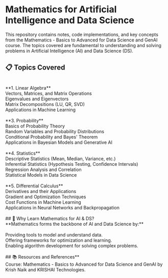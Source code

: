 # Mathematics for Artificial Intelligence and Data Science<br>
This repository contains notes, code implementations, and key concepts from the Mathematics - Basics to Advanced for Data Science and GenAI course. The topics covered are fundamental to understanding and solving problems in Artificial Intelligence (AI) and Data Science (DS).

## 📋 Topics Covered<br>
<br>
**1. Linear Algebra**<br>
Vectors, Matrices, and Matrix Operations<br>
Eigenvalues and Eigenvectors<br>
Matrix Decompositions (LU, QR, SVD)<br>
Applications in Machine Learning<br>
<br>
**3. Probability**<br>
Basics of Probability Theory<br>
Random Variables and Probability Distributions<br>
Conditional Probability and Bayes' Theorem<br>
Applications in Bayesian Models and Generative AI<br>
<br>
**4. Statistics**<br>
Descriptive Statistics (Mean, Median, Variance, etc.)<br>
Inferential Statistics (Hypothesis Testing, Confidence Intervals)<br>
Regression Analysis and Correlation<br>
Statistical Models in Data Science<br>
<br>
**5. Differential Calculus**<br>
Derivatives and their Applications<br>
Gradient and Optimization Techniques<br>
Cost Functions in Machine Learning<br>
Applications in Neural Networks and Backpropagation<br>
<br>
## 🧠 Why Learn Mathematics for AI & DS?<br>
**Mathematics forms the backbone of AI and Data Science by:**<br>
<br>
Providing tools to model and understand data.<br>
Offering frameworks for optimization and learning.<br>
Enabling algorithm development for solving complex problems.<br>
<br>
## 📚 Resources and References**<br>
Course: Mathematics - Basics to Advanced for Data Science and GenAI by Krish Naik and KRISHAI Technologies.
